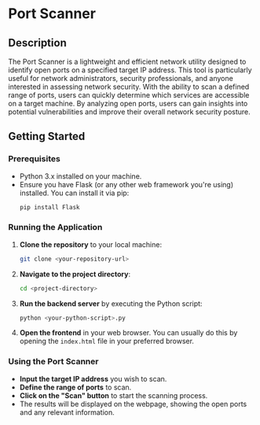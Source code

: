 # Port Scanner

## Description
The Port Scanner is a lightweight and efficient network utility designed to identify open ports on a specified target IP address. This tool is particularly useful for network administrators, security professionals, and anyone interested in assessing network security. With the ability to scan a defined range of ports, users can quickly determine which services are accessible on a target machine. By analyzing open ports, users can gain insights into potential vulnerabilities and improve their overall network security posture.

## Getting Started

### Prerequisites
- Python 3.x installed on your machine.
- Ensure you have Flask (or any other web framework you're using) installed. You can install it via pip:
  ```bash
  pip install Flask
  ```

### Running the Application
1. **Clone the repository** to your local machine:
   ```bash
   git clone <your-repository-url>
   ```
2. **Navigate to the project directory**:
   ```bash
   cd <project-directory>
   ```
3. **Run the backend server** by executing the Python script:
   ```bash
   python <your-python-script>.py
   ```
4. **Open the frontend** in your web browser. You can usually do this by opening the `index.html` file in your preferred browser.

### Using the Port Scanner
- **Input the target IP address** you wish to scan.
- **Define the range of ports** to scan.
- **Click on the "Scan" button** to start the scanning process. 
- The results will be displayed on the webpage, showing the open ports and any relevant information.
